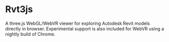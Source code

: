 # Rvt3js
A three.js WebGL/WebVR viewer for exploring Autodesk Revit models directly in browser.
Experimental support is also included for WebVR using a nightly build of Chrome.
